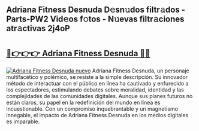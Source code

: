 ## Adriana Fitness Desnuda D𝚎sn𝚞dos filtr𝚊dos - Parts-PW2 Vid𝚎os f𝚘tos - N𝚞evas filtr𝚊ciones atr𝚊ctivas 2j4oP

# <h2><a href="http://mbczo66.tromn.icu/?c=Adriana+Fitness+Desnuda">🔗👉👉👉 Adriana Fitness Desnuda 🔗🔗</a></h2>

[![Adriana Fitness Desnuda nuevo](https://i.imgur.com/pEAQMta.gif)](http://mbczo66.tromn.icu/?c=Adriana+Fitness+Desnuda)
Adriana Fitness Desnuda, un personaje multifacético y polémico, se resiste a la simple descripción. Su innovador método de interactuar con el público en línea ha cautivado y enfurecido a los espectadores, estimulando debates sobre moralidad, identidad y las complejidades de las comunidades digitales. Aunque sus planes futuros no están claros, su papel en la redefinición del mundo en línea es incuestionable. Con un compromiso inquebrantable y un magnetismo innegable, el impacto de Adriana Fitness Desnuda en los medios digitales es imparable.
